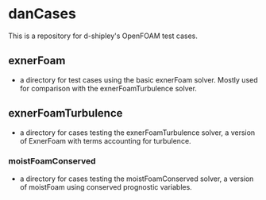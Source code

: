 # danCases
 
This is a repository for d-shipley's OpenFOAM test cases.

## exnerFoam
  - a directory for test cases using the basic exnerFoam solver. Mostly used for comparison with the exnerFoamTurbulence solver.
 
## exnerFoamTurbulence
  - a directory for cases testing the exnerFoamTurbulence solver, a version of ExnerFoam with terms accounting for turbulence.
    
### moistFoamConserved
  - a directory for cases testing the moistFoamConserved solver, a version of moistFoam using conserved prognostic variables.
